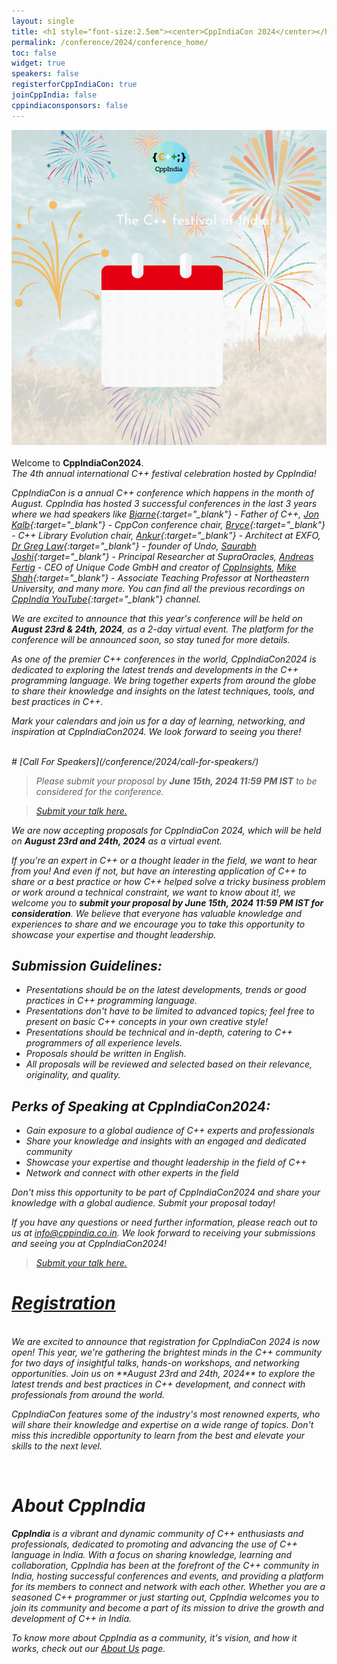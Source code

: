 ```yaml
---
layout: single
title: <h1 style="font-size:2.5em"><center>CppIndiaCon 2024</center></h1><center><p style="font-size:1.5em">The C++ festival of India</p><center>
permalink: /conference/2024/conference_home/
toc: false
widget: true
speakers: false
registerforCppIndiaCon: true
joinCppIndia: false
cppindiaconsponsors: false
---
```

<!-- <center><p style="font-size:1.5em">The C++ festival of India</p></center> -->

<a href="https://konfhub.com/cppindiacon2024" style="display:block;" target="_blank">
    <img src="/conference/2024/graphics/cppindiacon2024_square_banner.gif" alt="CppIndiaCon2024 Image">
</a>

<!-- <img src="/conference/2024/graphics/cppindiacon2024_square_banner.gif" alt="CppIndiaCon2024 Image"> -->

<!-- <div><script src="https://widget.konfhub.com/widget.js" button_id="btn_67003620bcfc"></script></div> -->
<div><script src="https://widget.konfhub.com/widget.js" button_id="btn_67003620bcfc"></script></div>

<!-- <div><script src=https://widget.konfhub.com/widget.js button_id="btn_67003620bcfc"></script></div> -->
<br>
Welcome to <strong>CppIndiaCon2024</strong>.<br> 
<i>The 4th annual international C++ festival<i> celebration hosted by CppIndia!

CppIndiaCon is a annual C++ conference which happens in the month of August. CppIndia has hosted 3 successful conferences in the last 3 years where we had speakers like [Bjarne](https://www.stroustrup.com/){:target="_blank"} - Father of C++, [Jon Kalb](https://twitter.com/_JonKalb){:target="_blank"} - CppCon conference chair, [Bryce](https://twitter.com/blelbach){:target="_blank"} - C++ Library Evolution chair, [Ankur](https://ankursatle.wordpress.com/){:target="_blank"} - Architect at EXFO, [Dr Greg Law](https://undo.io/about-us/undo/leadership-team/greg-law/){:target="_blank"} - founder of Undo, [Saurabh Joshi](https://sbjoshi.github.io/){:target="_blank"} - Principal Researcher at SupraOracles, [Andreas Fertig](https://de.linkedin.com/in/andreasfertig) - CEO of Unique Code GmbH and creator of [CppInsights](https://cppinsights.io), [Mike Shah](https://mshah.io){:target="_blank"} - Associate Teaching Professor at Northeastern University, and many more. You can find all the previous recordings on [CppIndia YouTube](https://www.youtube.com/@CppIndiaUG){:target="_blank"} channel.

We are excited to announce that this year's conference will be held on **August 23rd & 24th, 2024**, as a 2-day virtual event. The platform for the conference will be announced soon, so stay tuned for more details.

As one of the premier C++ conferences in the world, CppIndiaCon2024 is dedicated to exploring the latest trends and developments in the C++ programming language. We bring together experts from around the globe to share their knowledge and insights on the latest techniques, tools, and best practices in C++.

Mark your calendars and join us for a day of learning, networking, and inspiration at CppIndiaCon2024. We look forward to seeing you there!

<!-- <div><script src=https://widget.konfhub.com/widget.js button_id="btn_67003620bcfc"></script></div> -->
<div><script src="https://widget.konfhub.com/widget.js" button_id="btn_67003620bcfc"></script></div>
<br>
# [Call For Speakers](/conference/2024/call-for-speakers/)

> Please submit your proposal by **June 15th, 2024  11:59 PM IST** to be considered for the conference.

> [Submit your talk here.](/conference/2024/call-for-speakers/)

We are now accepting proposals for CppIndiaCon 2024, which will be held on **August 23rd and 24th, 2024** as a virtual event.

If you're an expert in C++ or a thought leader in the field, we want to hear from you! And even if not, but have an interesting application of C++ to share or a best practice or how C++ helped solve a tricky business problem or work around a technical constraint, we want to know about it!, we welcome you to **submit your proposal by June 15th, 2024 11:59 PM IST for consideration**. We believe that everyone has valuable knowledge and experiences to share and we encourage you to take this opportunity to showcase your expertise and thought leadership.

## Submission Guidelines:

- Presentations should be on the latest developments, trends or good practices in C++ programming language.
- Presentations don't have to be limited to advanced topics; feel free to present on basic C++ concepts in your own creative style!
- Presentations should be technical and in-depth, catering to C++ programmers of all experience levels.
- Proposals should be written in English.
- All proposals will be reviewed and selected based on their relevance, originality, and quality.

## Perks of Speaking at CppIndiaCon2024:

- Gain exposure to a global audience of C++ experts and professionals
- Share your knowledge and insights with an engaged and dedicated community
- Showcase your expertise and thought leadership in the field of C++
- Network and connect with other experts in the field

Don't miss this opportunity to be part of CppIndiaCon2024 and share your knowledge with a global audience. Submit your proposal today!

If you have any questions or need further information, please reach out to us at [info@cppindia.co.in](mailto:info@cppindia.co.in). We look forward to receiving your submissions and seeing you at CppIndiaCon2024!

> [Submit your talk here.](/conference/2024/call-for-speakers/)

# [Registration](/conference/2024/CppIndiaCon-reg-form/)
<div><script src="https://widget.konfhub.com/widget.js" button_id="btn_67003620bcfc"></script></div>
<br>
We are excited to announce that registration for CppIndiaCon 2024 is now open! This year, we're gathering the brightest minds in the C++ community for two days of insightful talks, hands-on workshops, and networking opportunities. Join us on **August 23rd and 24th, 2024** to explore the latest trends and best practices in C++ development, and connect with professionals from around the world.

CppIndiaCon features some of the industry's most renowned experts, who will share their knowledge and expertise on a wide range of topics. Don't miss this incredible opportunity to learn from the best and elevate your skills to the next level.
<br>
<div><script src="https://widget.konfhub.com/widget.js" button_id="btn_67003620bcfc"></script></div>
<br>
<!-- # [Schedule](/conference/2024/schedule/) -->

<!-- We're thrilled to announce that the [talk schedule](/conference/2024/schedule/) for CppIndiaCon 2024 is now available! 

This year's conference is set to be a 2 day of in-depth technical presentations and insightful conversations with C++ leaders from around the world. <br>
Don't miss out on this unique chance to broaden your knowledge and enhance your skills in the field of C++. Register now to secure your spot at CppIndiaCon 2024 and join us for two days of insightful talks, hands-on workshops, and networking opportunities on **August 4th & 5th, 2024**! We can't wait to see you there! -->
<!-- 
# [Sponsorships](/conference/2024/Sponsor/)
Become a sponsor of CppIndiaCon2024 and support the C++ community! To learn more about our sponsorship opportunities and packages, visit our [sponsorship page](/conference/2024/Sponsor/) today. Let's work together to make this event a success!   -->

# About CppIndia 

**CppIndia** is a vibrant and dynamic community of C++ enthusiasts and professionals, dedicated to promoting and advancing the use of C++ language in India. With a focus on sharing knowledge, learning and collaboration, CppIndia has been at the forefront of the C++ community in India, hosting successful conferences and events, and providing a platform for its members to connect and network with each other. Whether you are a seasoned C++ programmer or just starting out, CppIndia welcomes you to join its community and become a part of its mission to drive the growth and development of C++ in India.

To know more about CppIndia as a community, it's vision, and how it works, check out our [About Us](/_pages/about_us) page.
